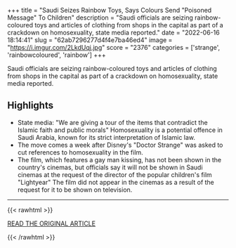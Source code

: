 +++
title = "Saudi Seizes Rainbow Toys, Says Colours Send \"Poisoned Message\" To Children"
description = "Saudi officials are seizing rainbow-coloured toys and articles of clothing from shops in the capital as part of a crackdown on homosexuality, state media reported."
date = "2022-06-16 18:14:41"
slug = "62ab7296277d4f4e7ba46ed4"
image = "https://i.imgur.com/2LkdUqj.jpg"
score = "2376"
categories = ['strange', 'rainbowcoloured', 'rainbow']
+++

Saudi officials are seizing rainbow-coloured toys and articles of clothing from shops in the capital as part of a crackdown on homosexuality, state media reported.

## Highlights

- State media: "We are giving a tour of the items that contradict the Islamic faith and public morals" Homosexuality is a potential offence in Saudi Arabia, known for its strict interpretation of Islamic law.
- The move comes a week after Disney's "Doctor Strange" was asked to cut references to homosexuality in the film.
- The film, which features a gay man kissing, has not been shown in the country's cinemas, but officials say it will not be shown in Saudi cinemas at the request of the director of the popular children's film "Lightyear" The film did not appear in the cinemas as a result of the request for it to be shown on television.

---

{{< rawhtml >}}
  <p class="article-category">
    <a target="_blank" href="https://www.ndtv.com/world-news/a-major-crackdown-in-saudi-arabia-against-poisoned-message-toys-3069958">READ THE ORIGINAL ARTICLE</a>
  </p>
{{< /rawhtml >}}
